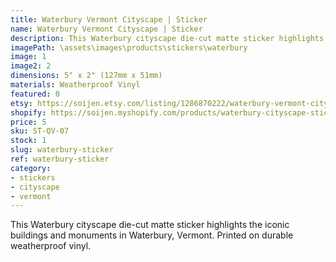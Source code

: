 ```yaml
---
title: Waterbury Vermont Cityscape | Sticker
name: Waterbury Vermont Cityscape | Sticker
description: This Waterbury cityscape die-cut matte sticker highlights the iconic buildings and monuments in Waterbury, Vermont. Printed on durable weatherproof vinyl.
imagePath: \assets\images\products\stickers\waterbury
image: 1
image2: 2
dimensions: 5" x 2" (127mm x 51mm)
materials: Weatherproof Vinyl
featured: 0
etsy: https://soijen.etsy.com/listing/1286870222/waterbury-vermont-cityscape-sticker?utm_source=Copy&utm_medium=ListingManager&utm_campaign=Share&utm_term=so.lmsm&share_time=1695261838218
shopify: https://soijen.myshopify.com/products/waterbury-cityscape-sticker
price: 5
sku: ST-QV-07
stock: 1
slug: waterbury-sticker
ref: waterbury-sticker
category:
- stickers
- cityscape
- vermont
---
```

This Waterbury cityscape die-cut matte sticker highlights the iconic buildings and monuments in Waterbury, Vermont. Printed on durable weatherproof vinyl.
